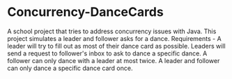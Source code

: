 # Concurrency-DanceCards
A school project that tries to address concurrency issues with Java. This project simulates a leader and follower asks for a dance. 
Requirements - 
  A leader will try to fill out as most of their dance card as possible. 
  Leaders will send a request to follower's inbox to ask to dance a specific dance. 
  A follower can only dance with a leader at most twice. 
  A leader and follower can only dance a specific dance card once. 
